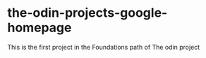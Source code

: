 # the-odin-projects-google-homepage
This is the first project in the Foundations path of The odin project
